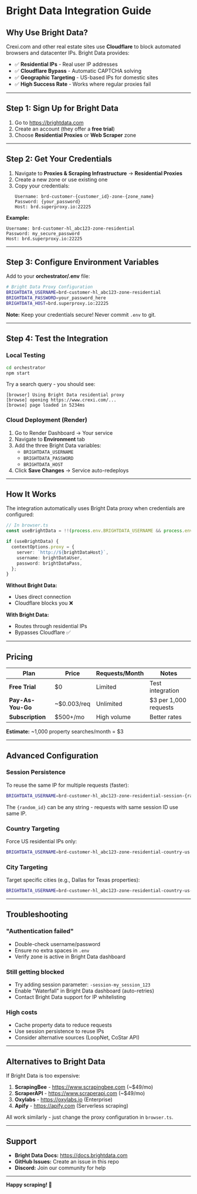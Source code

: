# Bright Data Integration Guide

## Why Use Bright Data?

Crexi.com and other real estate sites use **Cloudflare** to block automated browsers and datacenter IPs. Bright Data provides:

- ✅ **Residential IPs** - Real user IP addresses
- ✅ **Cloudflare Bypass** - Automatic CAPTCHA solving
- ✅ **Geographic Targeting** - US-based IPs for domestic sites
- ✅ **High Success Rate** - Works where regular proxies fail

---

## Step 1: Sign Up for Bright Data

1. Go to https://brightdata.com
2. Create an account (they offer a **free trial**)
3. Choose **Residential Proxies** or **Web Scraper** zone

---

## Step 2: Get Your Credentials

1. Navigate to **Proxies & Scraping Infrastructure** → **Residential Proxies**
2. Create a new zone or use existing one
3. Copy your credentials:
   ```
   Username: brd-customer-{customer_id}-zone-{zone_name}
   Password: {your_password}
   Host: brd.superproxy.io:22225
   ```

**Example:**
```
Username: brd-customer-hl_abc123-zone-residential
Password: my_secure_password
Host: brd.superproxy.io:22225
```

---

## Step 3: Configure Environment Variables

Add to your **orchestrator/.env** file:

```bash
# Bright Data Proxy Configuration
BRIGHTDATA_USERNAME=brd-customer-hl_abc123-zone-residential
BRIGHTDATA_PASSWORD=your_password_here
BRIGHTDATA_HOST=brd.superproxy.io:22225
```

**Note:** Keep your credentials secure! Never commit `.env` to git.

---

## Step 4: Test the Integration

### Local Testing

```bash
cd orchestrator
npm start
```

Try a search query - you should see:
```
[browser] Using Bright Data residential proxy
[browse] opening https://www.crexi.com/...
[browse] page loaded in 5234ms
```

### Cloud Deployment (Render)

1. Go to Render Dashboard → Your service
2. Navigate to **Environment** tab
3. Add the three Bright Data variables:
   - `BRIGHTDATA_USERNAME`
   - `BRIGHTDATA_PASSWORD`
   - `BRIGHTDATA_HOST`
4. Click **Save Changes** → Service auto-redeploys

---

## How It Works

The integration automatically uses Bright Data proxy when credentials are configured:

```typescript
// In browser.ts
const useBrightData = !!(process.env.BRIGHTDATA_USERNAME && process.env.BRIGHTDATA_PASSWORD);

if (useBrightData) {
  contextOptions.proxy = {
    server: `http://${brightDataHost}`,
    username: brightDataUser,
    password: brightDataPass,
  };
}
```

**Without Bright Data:**
- Uses direct connection
- Cloudflare blocks you ❌

**With Bright Data:**
- Routes through residential IPs
- Bypasses Cloudflare ✅

---

## Pricing

| Plan | Price | Requests/Month | Notes |
|------|-------|----------------|-------|
| **Free Trial** | $0 | Limited | Test integration |
| **Pay-As-You-Go** | ~$0.003/req | Unlimited | $3 per 1,000 requests |
| **Subscription** | $500+/mo | High volume | Better rates |

**Estimate:** ~1,000 property searches/month = $3

---

## Advanced Configuration

### Session Persistence

To reuse the same IP for multiple requests (faster):

```bash
BRIGHTDATA_USERNAME=brd-customer-hl_abc123-zone-residential-session-{random_id}
```

The `{random_id}` can be any string - requests with same session ID use same IP.

### Country Targeting

Force US residential IPs only:

```bash
BRIGHTDATA_USERNAME=brd-customer-hl_abc123-zone-residential-country-us
```

### City Targeting

Target specific cities (e.g., Dallas for Texas properties):

```bash
BRIGHTDATA_USERNAME=brd-customer-hl_abc123-zone-residential-country-us-city-dallas
```

---

## Troubleshooting

### "Authentication failed"
- Double-check username/password
- Ensure no extra spaces in `.env`
- Verify zone is active in Bright Data dashboard

### Still getting blocked
- Try adding session parameter: `-session-my_session_123`
- Enable "Waterfall" in Bright Data dashboard (auto-retries)
- Contact Bright Data support for IP whitelisting

### High costs
- Cache property data to reduce requests
- Use session persistence to reuse IPs
- Consider alternative sources (LoopNet, CoStar API)

---

## Alternatives to Bright Data

If Bright Data is too expensive:

1. **ScrapingBee** - https://www.scrapingbee.com (~$49/mo)
2. **ScraperAPI** - https://www.scraperapi.com (~$49/mo)
3. **Oxylabs** - https://oxylabs.io (Enterprise)
4. **Apify** - https://apify.com (Serverless scraping)

All work similarly - just change the proxy configuration in `browser.ts`.

---

## Support

- **Bright Data Docs:** https://docs.brightdata.com
- **GitHub Issues:** Create an issue in this repo
- **Discord:** Join our community for help

---

**Happy scraping! 🚀**
